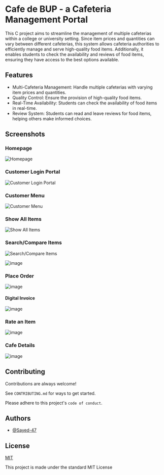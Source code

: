 
# Cafe de BUP - a Cafeteria Management Portal

This C project aims to streamline the management of multiple cafeterias within a college or university setting. Since item prices and quantities can vary between different cafeterias, this system allows cafeteria authorities to efficiently manage and serve high-quality food items. Additionally, it enables students to check the availability and reviews of food items, ensuring they have access to the best options available.


## Features

- Multi-Cafeteria Management: Handle multiple cafeterias with varying item prices and quantities.
- Quality Control: Ensure the provision of high-quality food items.
- Real-Time Availability: Students can check the availability of food items in real-time.
- Review System: Students can read and leave reviews for food items, helping others make informed choices.


## Screenshots

### Homepage
![Homepage](https://github.com/user-attachments/assets/f3e380a1-c796-42d8-9821-f234be35d9ee)


### Customer Login Portal
![Customer Login Portal](https://github.com/user-attachments/assets/1f4fc930-d723-46d4-a417-c249a7174f8d)


### Customer Menu
![Customer Menu](https://github.com/user-attachments/assets/89f5e96d-0d88-4e3f-8f70-3a9dc8844c9e)


### Show All Items
![Show All Items](https://github.com/user-attachments/assets/935dc90c-7da3-4bec-b932-9e13da4a292b)


### Search/Compare Items
![Search/Compare Items](https://github.com/user-attachments/assets/297fc26e-faaf-44fd-b964-4a4a0a8708ca)

![image](https://github.com/user-attachments/assets/a633f09d-3118-4232-86cd-df8a30b47738)

### Place Order
![image](https://github.com/user-attachments/assets/5317dcf6-a9c1-4828-bae4-54f9252895e9)

#### Digital Invoice
![image](https://github.com/user-attachments/assets/45422653-93ce-4750-bb38-ee5218ae77d7)

### Rate an Item
![image](https://github.com/user-attachments/assets/b0fe6a68-df11-47e2-9b83-72767cc6ab35)

### Cafe Details
![image](https://github.com/user-attachments/assets/589b0c20-7504-4e17-911f-a8ec508d4297)

## Contributing

Contributions are always welcome!

See `CONTRIBUTING.md` for ways to get started.

Please adhere to this project's `code of conduct`.


## Authors

- [@Sayed-47](https://www.github.com/Sayed-47)

## License

[MIT](https://github.com/Sayed-47/Cafe-de-BUP-a-Cafeteria-Management-Portal/blob/main/LICENSE)

This project is made under the standard MIT License

